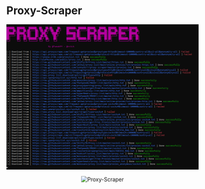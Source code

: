 # Proxy-Scraper
<p align="center"><img src="https://raw.githubusercontent.com/Filza2/Proxy-Scraper/main/imgs/PIC.png" alt="Proxy-Scraper"></p>
<p align="center"><img src="https://raw.githubusercontent.com/Filza2/Proxy-Scraper/main/imgs/%D8%A7PIC_PIC.png" alt="Proxy-Scraper"></p>
